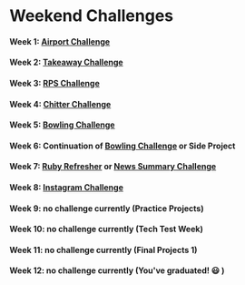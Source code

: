 # Weekend Challenges

#### Week 1: [Airport Challenge ](https://github.com/makersacademy/airport_challenge)

#### Week 2: [Takeaway Challenge ](https://github.com/makersacademy/takeaway-challenge)

#### Week 3: [RPS Challenge ](https://github.com/makersacademy/rps-challenge)

#### Week 4: [Chitter Challenge](https://github.com/makersacademy/chitter-challenge)

#### Week 5: [Bowling Challenge](https://github.com/makersacademy/bowling-challenge)

#### Week 6: Continuation of [Bowling Challenge](https://github.com/makersacademy/bowling-challenge) or Side Project

#### Week 7: [Ruby Refresher](https://github.com/makersacademy/ruby-refresher) or [News Summary Challenge](https://github.com/makersacademy/news-summary-challenge)

#### Week 8: [Instagram Challenge](https://github.com/makersacademy/instagram-challenge)

#### Week 9: no challenge currently (Practice Projects)

#### Week 10: no challenge currently (Tech Test Week)

#### Week 11: no challenge currently (Final Projects 1)

#### Week 12: no challenge currently (You've graduated! :smiley: )
